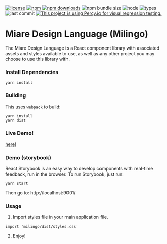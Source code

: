 [![license](https://img.shields.io/npm/l/milingo.svg)](https://www.npmjs.com/package/milingo)
[![npm](https://badge.fury.io/js/milingo.svg)](https://badge.fury.io/js/milingo)
[![npm downloads](https://img.shields.io/npm/dt/milingo.svg)](https://www.npmjs.com/package/milingo)
![npm bundle size](https://img.shields.io/bundlephobia/minzip/milingo)
![node](https://img.shields.io/node/v/milingo.svg)
![types](https://img.shields.io/npm/types/milingo.svg)
![last commit](https://img.shields.io/github/last-commit/miare-ir/milingo.svg)
[![This project is using Percy.io for visual regression testing.](https://percy.io/static/images/percy-badge.svg)](https://percy.io/Miare/Milingo)

# Miare Design Language (Milingo)

The Miare Design Language is a React component library with associated assets and styles available to use, as well as any other project you may choose to use this library with.

### Install Dependencies

 ```
 yarn install
 ```

### Building

This uses `webpack` to build:

```
yarn install
yarn dist
```

### Live Demo!
[here!](https://miare-ir.github.io/Milingo)

### Demo (storybook)

React Storybook is an easy way to develop components with real-time feedback, run in the browser. To run Storybook, just run:

```
yarn start
```

Then go to: http://localhost:9001/

### Usage

1. Import styles file in your main application file.

```
import 'milingo/dist/styles.css'
```

2. Enjoy!
